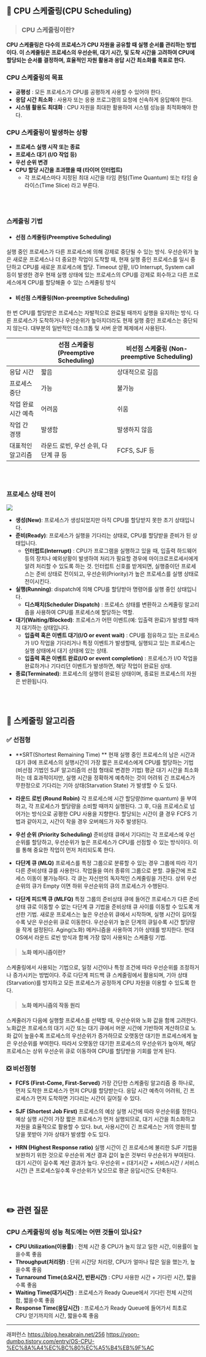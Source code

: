## 📆 CPU 스케줄링(CPU Scheduling)
> ### CPU 스케줄링이란?
**CPU 스케줄링은 다수의 프로세스가 CPU 자원을 공유할 때 실행 순서를 관리하는 방법이다. 이 스케줄링은 프로세스의 우선순위, 대기 시간, 및 도착 시간을 고려하여 CPU에 할당되는 순서를 결정하며, 효율적인 자원 활용과 응답 시간 최소화를 목표로 한다.**

### CPU 스케줄링의 목표
- **공평성** : 모든 프로세스가 CPU를 공평하게 사용할 수 있어야 한다.
- **응답 시간 최소화** : 사용자 또는 응용 프로그램의 요청에 신속하게 응답해야 한다.
- **시스템 활용도 최대화** : CPU 자원을 최대한 활용하여 시스템 성능을 최적화해야 한다.

### CPU 스케줄링이 발생하는 상황
- **프로세스 실행 시작 또는 종료**
- **프로세스 대기 (I/O 작업 등)**
- **우선 순위 변경**
- **CPU 할당 시간을 초과했을 때 (타이머 인터럽트)**
    - 각 프로세스마다 지정된 최대 시간을 타임 퀸텀(Time Quantum) 또는 타임 슬라이스(Time Slice) 라고 부른다.

<br></br>
### 스케줄링 기법
- #### 선점 스케줄링(Preemptive Scheduling)
실행 중인 프로세스가 다른 프로세스에 의해 강제로 중단될 수 있는 방식. 우선순위가 높은 새로운 프로세스나 더 중요한 작업이 도착할 때, 현재 실행 중인 프로세스를 일시 중단하고 CPU를 새로운 프로세스에 할당.
Timeout 상황, I/O Interrupt, System call 등이 발생한 경우 현재 실행 상태에 있는 프로세스의 CPU를 강제로 회수하고 다른 프로세스에게 CPU를 할당해줄 수 있는 스케줄링 방식
- #### 비선점 스케줄링(Non-preemptive Scheduling)
한 번 CPU를 할당받은 프로세스는 자발적으로 완료될 때까지 실행을 유지하는 방식. 다른 프로세스가 도착하거나 우선순위가 높아지더라도 현재 실행 중인 프로세스는 중단되지 않는다. 대부분의 일반적인 데스크톱 및 서버 운영 체제에서 사용된다.


|                       | 선점 스케줄링 (Preemptive Scheduling) | 비선점 스케줄링 (Non-preemptive Scheduling) |
|-----------------------|--------------------------------------|----------------------------------------------|
| 응답 시간            | 짧음                                 | 상대적으로 길음                            |
| 프로세스 중단        | 가능                                 | 불가능                                      |
| 작업 완료 시간 예측 | 어려움                               | 쉬움                                       |
| 작업 간 경쟁                 | 발생함                               | 발생하지 않음                              |
| 대표적인 알고리즘   | 라운드 로빈, 우선 순위, 다단계 큐 등            | FCFS, SJF 등                        |

<br></br>
### 프로세스 상태 전이

![](https://velog.velcdn.com/images/nyoung215/post/6ab85fe5-d6b4-4d65-a95a-15d214edf706/image.png)
- **생성(New)**: 프로세스가 생성되었지만 아직 CPU를 할당받지 못한 초기 상태입니다.
- **준비(Ready)**: 프로세스가 실행을 기다리는 상태로, CPU를 할당받을 준비가 된 상태입니다.
    - **인터럽트(Interrupt)** : CPU가 프로그램을 실행하고 있을 때, 입출력 하드웨어 등의 장치나 예외상황이 발생하여 처리가 필요할 경우에 마이크로프로세서에게 알려 처리할 수 있도록 하는 것. 인터럽트 신호를 받게되면, 실행중이던 프로세스는 준비 상태로 전이되고, 우선순위(Priority)가 높은 프로세스를 실행 상태로 전이시킨다.
- **실행(Running)**: dispatch에 의해 CPU를 할당받아 명령어를 실행 중인 상태입니다.
    - **디스패치(Scheduler Dispatch)** : 프로세스 상태를 변환하고 스케줄링 알고리즘을 사용하여 CPU를 프로세스에 할당하는 역할.
- **대기(Waiting/Blocked)**: 프로세스가 어떤 이벤트(예: 입출력 완료)가 발생할 때까지 대기하는 상태입니다.
    - **입출력 혹은 이벤트 대기(I/O or event wait)** : CPU를 점유하고 있는 프로세스가 I/O 작업을 기다리거나 특정 이벤트가 발생할때, 실행되고 있는 프로세스는 실행 상태에서 대기 상태에 있는 상태.
    - **입출력 혹은 이벤트 완료(I/O or event completion)** : 프로세스가 I/O 작업을 완료하거나 기다리던 이벤트가 발생하면, 해당 작업이 완료된 상태.
- **종료(Terminated)**: 프로세스의 실행이 완료된 상태이며, 종료된 프로세스의 자원은 반환됩니다.

<br></br>
## 📎 스케줄링 알고리즘

### ✅ 선점형

- **SRT(Shortest Remaining Time) **
현재 실행 중인 프로세스의 남은 시간과 대기 큐에 프로세스의 실행시간이 가장 짧은 프로세스에게 CPU를 할당하는 기법 (비선점 기법인 SJF 알고리즘의 선점 형태로 변경한 기법) 평균 대기 시간을 최소화하는 데 효과적이지만, 실행 시간을 정확하게 예측하는 것이 어려워 긴 프로세스가 무한정으로 기다리는 기아 상태(Starvation State) 가 발생할 수 도 있다.

- **라운드 로빈 (Round Robin)**
각 프로세스에 시간 할당량(time quantum) 을 부여하고, 각 프로세스가 할당량을 소비할 때까지 실행된다. 그 후, 다음 프로세스로 넘어가는 방식으로 공평한 CPU 사용을 지향한다. 할당되는 시간이 클 경우 FCFS 기법과 같아지고, 시간이 작을 경우 오버헤드가 자주 발생된다.

- **우선 순위 (Priority Scheduling)**
준비상태 큐에서 기다리는 각 프로세스에 우선순위를 할당하고, 우선순위가 높은 프로세스가 CPU를 선점할 수 있는 방식이다. 이를 통해 중요한 작업이 먼저 처리되도록 한다.

- **다단계 큐 (MLQ)** 
프로세스를 특정 그룹으로 분류할 수 있는 경우 그룹에 따라 각기 다른 준비상태 큐를 사용한다. 작업들을 여러 종류의 그룹으로 분할. 큐들간에 프로세스 이동이 불가능하다. 각 큐는 자신만의 독자적인 스케줄링을 가진다. 상위 우선 순위의 큐가 Empty 이면 하위 우선순위의 큐의 프로세스가 수행된다.

- **다단계 피드백 큐 (MLFQ)**
특정 그룹의 준비상태 큐에 들어간 프로세스가 다른 준비상태 큐로 이동할 수 없는 다단계 큐 기법을 준비상태 큐 사이를 이동할 수 있도록 개선한 기법. 새로운 프로세스는 높은 우선순위 큐에서 시작하며, 실행 시간이 길어질수록 낮은 우선순위 큐로 이동한다. 우선순위가 높은 단계의 큐일수록 시간 할당량을 작게 설정된다. Aging(노화) 메커니즘을 사용하여 기아 상태를 방지한다. 현대 OS에서 라운드 로빈 방식과 함께 가장 많이 사용되는 스케줄링 기법.

> #### 노화 메커니즘이란?
스케줄링에서 사용되는 기법으로, 일정 시간이나 특정 조건에 따라 우선순위를 조정하거나 증가시키는 방법이다. 주로 다단계 피드백 큐 스케줄링에서 활용되며, 기아 상태(Starvation)를 방지하고 모든 프로세스가 공정하게 CPU 자원을 이용할 수 있도록 한다.

> #### 노화 메커니즘의 작동 원리
스케줄러가 다음에 실행할 프로세스를 선택할 때, 우선순위와 노화 값을 함께 고려한다.
노화값은 프로세스의 대기 시간 또는 대기 큐에서 머문 시간에 기반하여 계산하므로 노화 값이 높을수록 프로세스의 우선순위가 증가하므로 오랫동안 대기한 프로세스에게 높은 우선순위를 부여한다.
따라서 오랫동안 대기한 프로세스의 우선순위가 높아져, 해당 프로세스는 상위 우선순위 큐로 이동하여 CPU를 할당받을 기회를 얻게 된다.

### ❎ 비선점형

- **FCFS (First-Come, First-Served)**
가장 간단한 스케줄링 알고리즘 중 하나로, 먼저 도착한 프로세스가 먼저 CPU를 할당받는다.
응답 시간 예측이 어려워, 긴 프로세스가 먼저 도착하면 기다리는 시간이 길어질 수 있다.

- **SJF (Shortest Job First)**
프로세스의 예상 실행 시간에 따라 우선순위를 정한다. 예상 실행 시간이 가장 짧은 프로세스가 먼저 실행되므로, 대기 시간을 최소화하고 자원을 효율적으로 활용할 수 있다.
but, 사용시간이 긴 프로세스는 거의 영원히 할당을 못받아 기아 상태가 발생할 수도 있다.

- **HRN (Highest Response ratio)**
실행 시간이 긴 프로세스에 불리한 SJF 기법을 보완하기 위한 것으로 우선순위 계산 결과 값이 높은 것부터 우선순위가 부여된다. 대기 시간이 길수록 계산 결과가 높다. 우선순위 = (대기시간 + 서비스시간 / 서비스시간) 큰 프로세스일수록 우선순위가 낮으므로 평균 응답시간도 단축된다.

<br></br>
## ✏️ 관련 질문
### CPU 스케줄링의 성능 척도에는 어떤 것들이 있나요?
- **CPU Utilization(이용률)** : 전체 시간 중 CPU가 놀지 않고 일한 시간, 이용률이 높을수록 좋음
- **Throughput(처리량)** : 단위 시간당 처리량, CPU가 얼마나 많은 일을 했는가, 높을수록 좋음
- **Turnaround Time(소요시간, 반환시간)** : CPU 사용한 시간 + 기다린 시간, 짧을수록 좋음
- **Waiting Time(대기시간)** : 프로세스가 Ready Queue에서 기다린 전체 시간의 합, 짧을수록 좋음
- **Response Time(응답시간)** : 프로세스가 Ready Queue에 들어가서 최초로 CPU 얻기까지의 시간, 짧을수록 좋음

___
래퍼런스
https://blog.hexabrain.net/256
https://yoon-dumbo.tistory.com/entry/OS-CPU-%EC%8A%A4%EC%BC%80%EC%A5%B4%EB%9F%AC